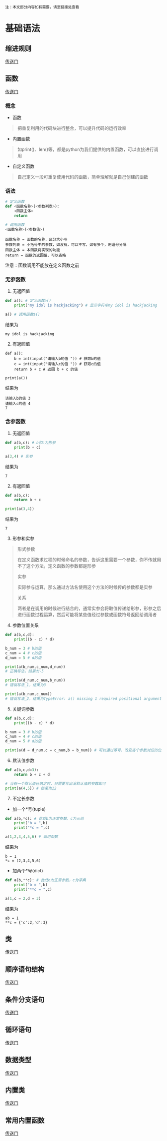 `注：本文部分内容如有需要，请至链接处查看`

# 基础语法

## 缩进规则
[传送门](https://edu.csdn.net/skill/python/python-3-7?category=2)

## 函数
[传送门](https://edu.csdn.net/skill/python/python-3-9?category=2)

### 概念
- 函数
> 把重复利用的代码块进行整合，可以提升代码的运行效率

- 内置函数
> 如print()、len()等，都是python为我们提供的内置函数，可以直接进行调用

- 自定义函数
> 自己定义一段可重复使用代码的函数，简单理解就是自己创建的函数

### 语法
```python
# 定义函数
def <函数名称>(<参数列表>):
	<函数主体>
	return

# 调用函数
<函数名称>(<参数值>)
```
```text
函数名称 = 函数的名称，区分大小写
参数列表 = 小括号中的参数，如没有，可以不写，如有多个，用逗号分隔
函数主体 = 本函数将实现的功能
return = 函数的返回值，可以省略
```
注意：函数调用不能放在定义函数之前

### 无参函数
1. 无返回值
```python
def a(): # 定义函数a()
	print("my idol is hackjacking") # 显示字符串my idol is hackjacking

a() # 调用函数a()
```
结果为
```text
my idol is hackjacking
```

2. 有返回值
```
def a():
	b = int(input("请输入b的值 ")) # 获取b的值
	c = int(input("请输入c的值 ")) # 获取c的值
	return b + c # 返回 b + c 的值

print(a())
```
结果为
```text
请输入b的值 3
请输入c的值 4
7
```

### 含参函数
1. 无返回值
```python
def a(b,c): # b和c为形参
	print(b + c)

a(3,4) # 实参
```
结果为
```text
7
```

2. 有返回值
```python
def a(b,c):
	return b + c

print(a(3,4))
```
结果为
```
7
```

3. 形参和实参
> 形式参数
> 
>    在定义函数求过程的时候命名的参数，告诉这里需要一个参数，你不传就用不了这个方法，定义函数的参数都是形参
> 
> 实参
> 
>    实际参与运算，那么通过方法名使用这个方法的时候传的参数都是实参
> 
> 关系
> 
>    两者是在调用的时候进行结合的，通常实参会将取值传递给形参，形参之后进行函数过程运算，然后可能将某些值经过参数或函数符号返回给调用者

4. 参数位置关系
```python
def a(b,c,d):
	print((b - c) * d)

b_num = 3 # b的值
c_num = 4 # c的值
d_num = 5 # d的值

print(a(b_num,c_num,d_num))
# 正确写法，结果为-5

print(a(d_num,c_num,b_num)) 
# 错误写法_1，结果为3

print(a(b_num,c_num))
# 错误写法_2，结果为TypeError: a() missing 1 required positional argument: 'd'
```

5. 关键词参数
```python
def a(b,c,d):
	print((b - c) * d)

b_num = 3 # b的值
c_num = 4 # c的值
d_num = 5 # d的值

print(a(d = d_num,c = c_num,b = b_num)) # 可以通过等号，改变各个参数对应的位置 
```

6. 默认值参数
```python
def a(b,c,d=3):
	return b + c + d

# 当有一个默认值已确定时，只需要写出没默认值的参数即可
print(a(4,5)) # 结果为12
```

7. 不定长参数

- 加一个*号(tuple)
```python
def a(b,*c): # 此处b为正常参数，c为元组
	print("b = ",b)
	print("*c = ",c)

a(1,2,3,4,5,6) # 调用函数
```
结果为
```text
b = 1
*c = (2,3,4,5,6)
```

- 加两个*号(dict)
```python
def a(b,**c): # 此处b为正常参数，c为字典
	print("b = ",b)
	print("**c = ",c)

a(1,c = 2,d = 3)
```
结果为
```text
ab = 1
**c = {'c':2,'d':3}
```

## 类
[传送门](https://edu.csdn.net/skill/python/python-3-10?category=2)

## 顺序语句结构
[传送门](https://edu.csdn.net/skill/python/python-3-11?category=2)

## 条件分支语句
[传送门](https://edu.csdn.net/skill/python/python-3-12?category=2)

## 循环语句
[传送门](https://edu.csdn.net/skill/python/python-3-13?category=2)

## 数据类型
[传送门](https://edu.csdn.net/skill/python/python-3-14?category=2)

## 内置类
[传送门](https://edu.csdn.net/skill/python/python-3-15?category=2)

## 常用内置函数
[传送门](https://edu.csdn.net/skill/python/python-3-16?category=2)
